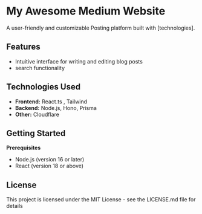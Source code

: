 # My Awesome Medium Website

A user-friendly and customizable Posting platform built with [technologies].

## Features

* Intuitive interface for writing and editing blog posts
* search functionality

## Technologies Used

* **Frontend:** React.ts , Tailwind
* **Backend:** Node.js, Hono, Prisma 
* **Other:**  Cloudflare

## Getting Started

**Prerequisites**
* Node.js (version 16 or later)
* React (version 18 or above) 

## License

This project is licensed under the MIT License - see the LICENSE.md file for details
